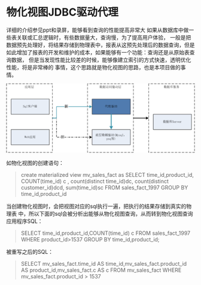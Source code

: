 # 物化视图JDBC驱动代理

详细的介绍参见ppt和录屏，能够看到查询的性能提高非常大 
如果从数据库中做一些表关联或汇总逻辑时，有些数据量大，查询慢，为了提高用户体验， 
一般是把数据预先处理好，将结果存储到物理表中，报表从这预先处理后的数据查询，但是 
如此增加了报表的开发和维护的成本，如果能够有一个功能：查询还是从原始表查询数据， 
但是当发现性能比较差的时候，能够像建立索引的方式快速，透明优化性能，将是非常棒的 
事情，这个思路就是物化视图的思路，也是本项目做的事情。 

![img1](/doc/arch.png)

如物化视图的创建语句：

> create materialized view mv_sales_fact as 
> SELECT time_id,product_id, COUNT(time_id) c , count(distinct time_id)dc, count(distinct customer_id)dcd, sum(time_id)sc 
> FROM sales_fact_1997 
> GROUP BY time_id,product_id

当创建物化视图时，会把视图对应的sql执行一遍，把执行的结果存储到真实的物理表 
中，所以下面的sql会被分析出能够从物化视图查询，从而转到物化视图查询 
应用程序SQL： 

> SELECT time_id,product_id,COUNT(time_id) c 
> FROM sales_fact_1997 WHERE product_id>1537 
> GROUP BY time_id,product_id;

被重写之后的SQL：

> SELECT mv_sales_fact.time_id AS time_id,mv_sales_fact.product_id AS product_id,mv_sales_fact.c AS c 
> FROM mv_sales_fact 
> WHERE mv_sales_fact.product_id > 1537
